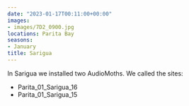 ```yaml
---
date: "2023-01-17T00:11:00+00:00"
images:
- images/7D2_0900.jpg
locations: Parita Bay
seasons:
- January
title: Sarigua
---
```


In Sarigua we installed two AudioMoths. We called the sites: 
- Parita_01_Sarigua_16
- Parita_01_Sarigua_15  







